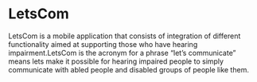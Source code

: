# LetsCom
LetsCom is a mobile application that consists of integration of different functionality aimed at supporting those who have hearing impairment.LetsCom is the acronym for a phrase “let’s communicate” means lets make it possible for hearing impaired people to simply communicate with abled people and disabled groups of people like them.


